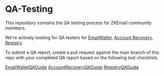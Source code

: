 # QA-Testing

This repository contains the QA testing process for ZKEmail community members. 

We're actively looking for QA testers for [EmailWallet](https://emailwallet.org/), [Account Recovery](https://recovery.zk.email/), [Registry](https://registry.zk.email/). 

To submit a QA report, create a pull request against the main branch of this repo with your completed QA report based on the following test checklists. 

[EmailWalletQAGuide](https://emailwallet.org/)
[AccountRecoveryQAGuide](https://recovery.zk.email/)
[RegistryQAGuide](https://registry.zk.email/)
